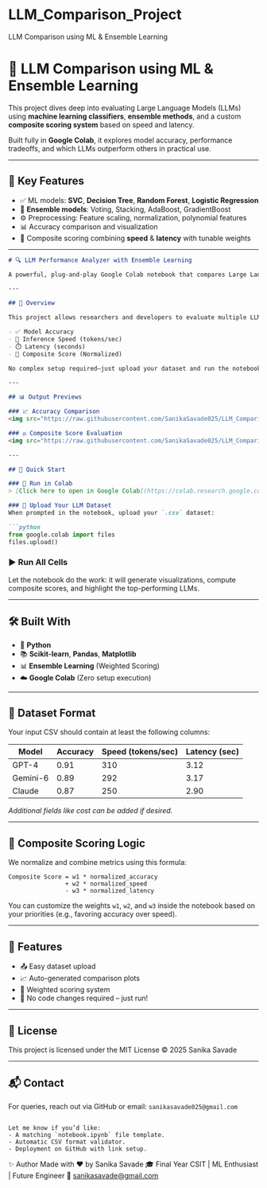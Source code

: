 # LLM_Comparison_Project
LLM Comparison using ML &amp; Ensemble Learning
# 🧠 LLM Comparison using ML & Ensemble Learning

This project dives deep into evaluating Large Language Models (LLMs) using **machine learning classifiers**, **ensemble methods**, and a custom **composite scoring system** based on speed and latency.

Built fully in **Google Colab**, it explores model accuracy, performance tradeoffs, and which LLMs outperform others in practical use.

---

## 📌 Key Features

- ✅ ML models: **SVC**, **Decision Tree**, **Random Forest**, **Logistic Regression**
- 🔁 **Ensemble models**: Voting, Stacking, AdaBoost, GradientBoost
- ⚙️ Preprocessing: Feature scaling, normalization, polynomial features
- 📊 Accuracy comparison and visualization
- 🧠 Composite scoring combining **speed** & **latency** with tunable weights

---

````markdown
# 🔍 LLM Performance Analyzer with Ensemble Learning

A powerful, plug-and-play Google Colab notebook that compares Large Language Models (LLMs) based on **accuracy**, **latency**, **speed**, and **composite performance score**. Built with Ensemble Learning strategies to deliver data-driven insights for LLM selection.

---

## 📌 Overview

This project allows researchers and developers to evaluate multiple LLMs on a structured dataset, generating comparison plots and composite scores for:

- ✅ Model Accuracy
- 🚀 Inference Speed (tokens/sec)
- ⏱️ Latency (seconds)
- 🧠 Composite Score (Normalized)

No complex setup required—just upload your dataset and run the notebook in Google Colab.

---

## 📊 Output Previews

### 📈 Accuracy Comparison
<img src="https://raw.githubusercontent.com/SanikaSavade025/LLM_Comparison_ML/main/assets/model_accuracy.png" width="700"/>

### ⚖️ Composite Score Evaluation
<img src="https://raw.githubusercontent.com/SanikaSavade025/LLM_Comparison_ML/main/assets/composite_score_output.png" width="600"/>

---

## 🚀 Quick Start

### 🔗 Run in Colab  
> [Click here to open in Google Colab](https://colab.research.google.com/)

### 📂 Upload Your LLM Dataset  
When prompted in the notebook, upload your `.csv` dataset:

```python
from google.colab import files
files.upload()
````

### ▶️ Run All Cells

Let the notebook do the work: it will generate visualizations, compute composite scores, and highlight the top-performing LLMs.

---

## 🛠️ Built With

* 🐍 **Python**
* 📚 **Scikit-learn**, **Pandas**, **Matplotlib**
* 📊 **Ensemble Learning** (Weighted Scoring)
* ☁️ **Google Colab** (Zero setup execution)

---

## 📁 Dataset Format

Your input CSV should contain at least the following columns:

| Model    | Accuracy | Speed (tokens/sec) | Latency (sec) |
| -------- | -------- | ------------------ | ------------- |
| GPT-4    | 0.91     | 310                | 3.12          |
| Gemini-6 | 0.89     | 292                | 3.17          |
| Claude   | 0.87     | 250                | 2.90          |

*Additional fields like cost can be added if desired.*

---

## 🧠 Composite Scoring Logic

We normalize and combine metrics using this formula:

```
Composite Score = w1 * normalized_accuracy 
                + w2 * normalized_speed 
                - w3 * normalized_latency
```

You can customize the weights `w1`, `w2`, and `w3` inside the notebook based on your priorities (e.g., favoring accuracy over speed).

---

## 🌟 Features

* 📤 Easy dataset upload
* 📈 Auto-generated comparison plots
* 🧮 Weighted scoring system
* 🔁 No code changes required – just run!

---

## 📄 License

This project is licensed under the MIT License
© 2025 Sanika Savade

---

## 📬 Contact

For queries, reach out via GitHub or email: `sanikasavade025@gmail.com`

```

Let me know if you’d like:
- A matching `notebook.ipynb` file template.
- Automatic CSV format validator.
- Deployment on GitHub with link setup.
```


✨ Author
Made with ❤️ by Sanika Savade
🎓 Final Year CSIT | ML Enthusiast | Future Engineer
📧 sanikasavade@gmail.com
